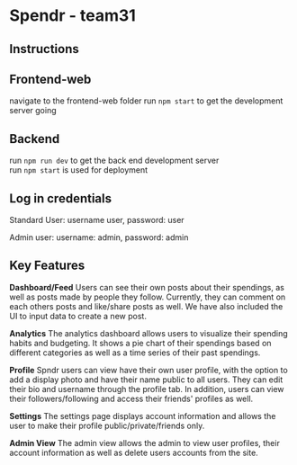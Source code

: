 # Spendr - team31

## Instructions

## Frontend-web

navigate to the frontend-web folder
run `npm start` to get the development server going

## Backend

run `npm run dev` to get the back end development server  
run `npm start` is used for deployment

## Log in credentials
Standard User: username user, password: user

Admin user: username: admin, password: admin

## Key Features

**Dashboard/Feed**
Users can see their own posts about their spendings, as well as posts made by people they follow. Currently, they can comment on each others posts and like/share posts as well. 
We have also included the UI to input data to create a new post.

**Analytics**
The analytics dashboard allows users to visualize their spending habits and budgeting. It shows a pie chart of their spendings based on different categories as well as a time series of their past spendings.

**Profile**
Spndr users can view have their own user profile, with the option to add a display photo and have their name public to all users. They can edit their bio and username through the profile tab. In addition, users can view their followers/following and access their friends' profiles as well.

**Settings**
The settings page displays account information and allows the user to make their profile public/private/friends only.

**Admin View**
The admin view allows the admin to view user profiles, their account information as well as delete users accounts from the site.
